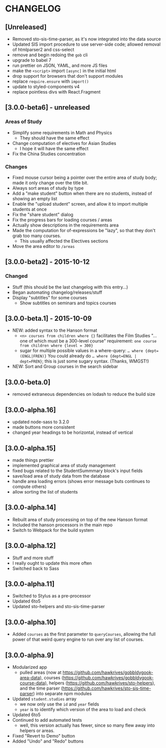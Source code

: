 # CHANGELOG

## [Unreleased]

- Removed sto-sis-time-parser, as it's now integrated into the data source
- Updated SIS import procedure to use server-side code; allowed removal of htmlparser2 and css-select
- remove and begin redoing the `gob` cli
- upgrade to babel 7
- run prettier on JSON, YAML, and more JS files
- make the `<script>` import `[async]` in the initial html
- drop support for browsers that don't support modules
- replace `require.ensure` with `import()`
- update to styled-components v4
- replace pointless divs with React.Fragment

## [3.0.0-beta6] - unreleased

### Areas of Study

- Simplify some requirements in Math and Physics
  - They should have the same effect
- Change computation of electives for Asian Studies
  - I hope it will have the same effect
- Fix the China Studies concentration

### Changes

- Fixed mouse cursor being a pointer over the entire area of study body; made it only change over the title bit.
- Always sort areas of study by type
- Add a "make student" button when there are no students, instead of showing an empty list
- Enable the "upload student" screen, and allow it to import multiple students at once
- Fix the "share student" dialog
- Fix the progress bars for loading courses / areas
- Actually show descriptions in the requirements area
- Made the computation for of-expressions be "lazy", so that they don't grab too many courses.
  - This usually affected the Electives sections
- Move the area editor to `/areas`

## [3.0.0-beta2] - 2015-10-12

### Changed

- Stuff (this should be the last changelog with this entry…)
- Began automating changelog/releases/stuff
- Display "subtitles" for some courses
  - Show subtitles on seminars and topics courses

## [3.0.0-beta.1] - 2015-10-09

- NEW: added syntax to the Hanson format
  - `<n> courses from children where {}`
    facilitates the Film Studies "… one of which must be a 300-level course" requirement: `one course from children where {level = 300}`
  - sugar for multiple possible values in a where-query: `… where {dept=(ENGL|FREN)}`
    You could already do `… where {dept=ENGL | dept=FREN}`; this is just some sugary syntax. (Thanks, WMGST!)
- NEW: Sort and Group courses in the search sidebar

## [3.0.0-beta.0]

- removed extraneous dependencies on lodash to reduce the build size

## [3.0.0-alpha.16]

- updated node-sass to 3.2.0
- made buttons more consistent
- changed year headings to be horizontal, instead of vertical

## [3.0.0-alpha.15]

- made things prettier
- implemented graphical area of study management
- fixed bugs related to the StudentSummmary block's input fields
- save/load area of study data from the database
- handle area loading errors (shows error message buts continues to compute others)
- allow sorting the list of students

## [3.0.0-alpha.14]

- Rebuilt area of study processing on top of the new Hanson format
- Included the hanson processors in the main repo
- Switch to Webpack for the build system

## [3.0.0-alpha.12]

- Stuff and more stuff
- I really ought to update this more often
- Switched back to Sass

## [3.0.0-alpha.11]

- Switched to Stylus as a pre-processor
- Updated 6to5
- Updated sto-helpers and sto-sis-time-parser

## [3.0.0-alpha.10]

- Added `courses` as the first parameter to `queryCourses`, allowing the full power of that weird query engine to run over any list of courses.

## [3.0.0-alpha.9]

- Modularized app
  - pulled areas (now at https://github.com/hawkrives/gobbldygook-area-data), courses (https://github.com/hawkrives/gobbldygook-course-data), helpers (https://github.com/hawkrives/sto-helpers), and the time parser (https://github.com/hawkrives/sto-sis-time-parser) into separate npm modules
- Updated `student.studies` array
  - we now only use the `id` and `year` fields
  - `year` is to identify which version of the area to load and check
- Updated 6to5
- Continued to add automated tests
  - well, this version actually has fewer, since so many flew away into helpers or areas.
- Fixed "Revert to Demo" button
- Added "Undo" and "Redo" buttons
